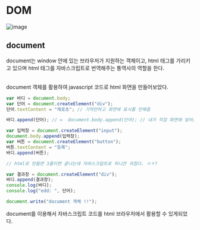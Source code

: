 # DOM

![image](https://user-images.githubusercontent.com/66653324/105151373-3aaba600-5b49-11eb-9615-ce93caa6818c.png)

## document

document는 window 안에 있는 브라우저가 지원하는 객체이고,
html 태그를 가리키고 있으며 html 태그를 자바스크립트로 번역해주는
통역사의 역할을 한다.

 <br/>
document 객체를 활용하여
javascript 코드로 html 화면을 만들어보았다.

```javascript
var 바디 = document.body;
var 단어 = document.createElement("div");
단어.textContent = "제로초"; // 기억만하고 화면에 표시를 안해줌

바디.append(단어); // =  document.body.append(단어); // 내가 직접 화면에 넣어줌

var 입력창 = document.createElement("input");
document.body.append(입력창);
var 버튼 = document.createElement("button");
버튼.textContent = "등록";
바디.append(버튼);

// html로 만들면 3줄이면 끝나는데 자바스크립트로 하니깐 귀찮다. ㅇㅈ?

var 결과창 = document.createElement("div");
바디.append(결과창);
console.log(바디);
console.log("edd: ", 단어);

document.write("document 객체 !!");
```

document를 이용해서 자바스크립트 코드를 html 브라우저에서 활용할 수 있게되었다.
